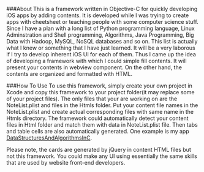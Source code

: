 ###About
This is a framework written in Objective-C for quickly developing iOS apps by adding contents. It is developed while I was trying to create apps with cheetsheet or teaching people with some computer science stuff. Since I have a plan with a long list of Python programming language, Linux Adminstration and Shell programming, Algorithms, Java Programming, Big Data with Hadoop, MySQL, NoSQL databases and so on. This list is actually what I knew or something that I have just learned. It will be a very laborous if I try to develop inherent iOS UI for each of them. Thus I came up the idea of developing a framework with which I could simple fill contents.
It will present your contents in webview component. On the other hand, the contents are organized and formatted with HTML. 

###How To Use
To use this framework, simply create your own project in Xcode and copy this framework to your project folder(it may replace some of your project files). The only files that your are working on are the NoteList.plist and files in the Htmls folder. Put your content file names in the NoteList.plist and create actual corresponding files with same name in the Htmls directory. The framework could automatically detect your content files in Html folder and match them with data in NoteList.plist file. Then tabs and table cells are also automatically generated. One example is my app [DataStructuresAndAlgorithmsInC](https://itunes.apple.com/US/app/id908877721). 

Please note, the cards are generated by jQuery in content HTML files but not this framework. You could make any UI using essentially the same skills that are used by website front-end developers.
